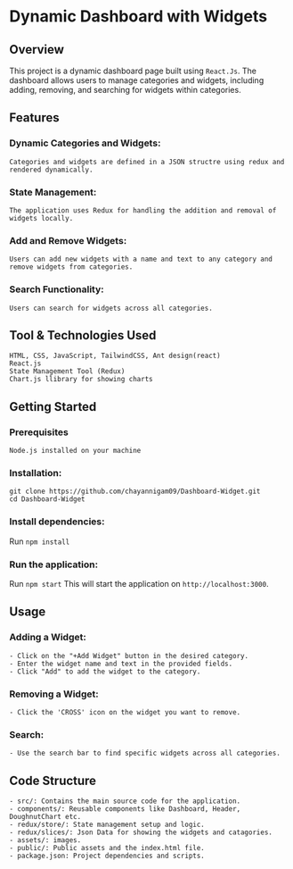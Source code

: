 # Dynamic Dashboard with Widgets 

## Overview 
This project is a dynamic dashboard page built using `React.Js`. The dashboard allows users to manage categories and widgets, including adding, removing, and searching for widgets within categories.


## Features 
### Dynamic Categories and Widgets: 
    Categories and widgets are defined in a JSON structre using redux and rendered dynamically.
### State Management:
    The application uses Redux for handling the addition and removal of widgets locally.
### Add and Remove Widgets: 
    Users can add new widgets with a name and text to any category and remove widgets from categories.
### Search Functionality: 
    Users can search for widgets across all categories.


## Tool & Technologies Used 
    HTML, CSS, JavaScript, TailwindCSS, Ant design(react)
    React.js
    State Management Tool (Redux)
    Chart.js llibrary for showing charts


## Getting Started 
### Prerequisites
    Node.js installed on your machine

### Installation:
    git clone https://github.com/chayannigam09/Dashboard-Widget.git
    cd Dashboard-Widget

### Install dependencies:
   Run `npm install`

### Run the application:
   Run `npm start`
   This will start the application on `http://localhost:3000`.

## Usage 
### Adding a Widget:
    - Click on the "+Add Widget" button in the desired category.
    - Enter the widget name and text in the provided fields.
    - Click "Add" to add the widget to the category.

### Removing a Widget:
    - Click the 'CROSS' icon on the widget you want to remove.

### Search:
    - Use the search bar to find specific widgets across all categories.

## Code Structure 
    - src/: Contains the main source code for the application.
    - components/: Reusable components like Dashboard, Header, DoughnutChart etc.
    - redux/store/: State management setup and logic.
    - redux/slices/: Json Data for showing the widgets and catagories.
    - assets/: images.
    - public/: Public assets and the index.html file.
    - package.json: Project dependencies and scripts.

